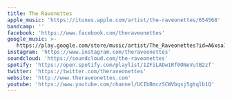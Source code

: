 ```yaml
---
title: The Ravonettes
apple_music: 'https://itunes.apple.com/artist/the-raveonettes/654568'
bandcamp: ''
facebook: 'https://www.facebook.com/theraveonettes'
google_music: >-
   https://play.google.com/store/music/artist/The_Raveonettes?id=A6xsa7i4hzczmdmnlfvincsyjl4
instagram: 'https://www.instagram.com/theraveonettes'
soundcloud: 'https://soundcloud.com/the-raveonettes'
spotify: 'https://open.spotify.com/playlist/1ZFiLADw1Rf0ONeVutB2zf'
twitter: 'https://twitter.com/theraveonettes'
website: 'http://www.theraveonettes.com'
youtube: 'https://www.youtube.com/channel/UCIbBmczSCWVbqsj5gtqlb1Q'
---
```

